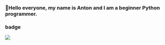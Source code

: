 ### 👋Hello everyone, my name is Anton and I am a beginner Python programmer.

### badge
<img src="https://img.shields.io/badge/Python-blue?style=for-the-badge&logo=python&logoColor=yellow" />
<!--
**AntonBng/antonbng** is a ✨ _special_ ✨ repository because its `README.md` (this file) appears on your GitHub profile.

Here are some ideas to get you started:

- 🌱 I’m currently learning Python 
- 📫 How to reach me: antonbg321@gmail.com
